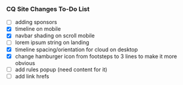 ### CQ Site Changes To-Do List

- [ ] adding sponsors
- [x] timeline on mobile
- [x] navbar shading on scroll mobile
- [ ] lorem ipsum string on landing
- [x] timeline spacing/orientation for cloud on desktop
- [x] change hamburger icon from footsteps to 3 lines to make it more obvious
- [ ] add rules popup (need content for it)
- [ ] add link hrefs
